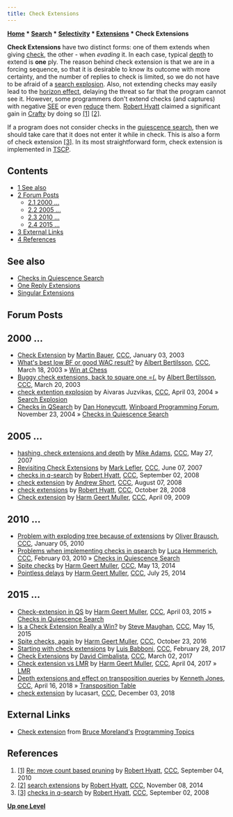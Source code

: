 ```yaml
---
title: Check Extensions
---
```

**[Home](Home "Home") * [Search](Search "Search") * [Selectivity](Selectivity "Selectivity") * [Extensions](Extensions "Extensions") * Check Extensions**

**Check Extensions** have two distinct forms: one of them extends when giving [check](Check "Check"), the other - when *evading* it. In each case, typical [depth](Depth "Depth") to extend is **one** ply. The reason behind check extension is that we are in a forcing sequence, so that it is desirable to know its outcome with more certainty, and the number of replies to check is limited, so we do not have to be afraid of a [search explosion](Search_Explosion "Search Explosion"). Also, not extending checks may easily lead to the [horizon effect](Horizon_Effect "Horizon Effect"), delaying the threat so far that the program cannot see it. However, some programmers don't extend checks (and captures) with negative [SEE](Static_Exchange_Evaluation "Static Exchange Evaluation") or even [reduce](Reductions "Reductions") them. [Robert Hyatt](Robert_Hyatt "Robert Hyatt") claimed a significant gain in [Crafty](Crafty "Crafty") by doing so <a id="cite-note-1" href="#cite-ref-1">[1]</a> <a id="cite-note-2" href="#cite-ref-2">[2]</a>.

If a program does not consider checks in the [quiescence search](Quiescence_Search "Quiescence Search"), then we should take care that it does not enter it while in check. This is also a form of check extension <a id="cite-note-3" href="#cite-ref-3">[3]</a>. In its most straightforward form, check extension is implemented in [TSCP](TSCP "TSCP").

## Contents

- [1 See also](#see-also)
- [2 Forum Posts](#forum-posts)
  - [2.1 2000 ...](#2000-...)
  - [2.2 2005 ...](#2005-...)
  - [2.3 2010 ...](#2010-...)
  - [2.4 2015 ...](#2015-...)
- [3 External Links](#external-links)
- [4 References](#references)

## See also

- [Checks in Quiescence Search](Quiescence_Search#Checks "Quiescence Search")
- [One Reply Extensions](One_Reply_Extensions "One Reply Extensions")
- [Singular Extensions](Singular_Extensions "Singular Extensions")

## Forum Posts

## 2000 ...

- [Check Extension](https://www.stmintz.com/ccc/index.php?id=274620) by [Martin Bauer](Martin_Bauer "Martin Bauer"), [CCC](CCC "CCC"), January 03, 2003
- [What's best low BF or good WAC result?](https://www.stmintz.com/ccc/index.php?id=289795) by [Albert Bertilsson](Albert_Bertilsson "Albert Bertilsson"), [CCC](CCC "CCC"), March 18, 2003 » [Win at Chess](Win_at_Chess "Win at Chess")
- [Buggy check extensions, back to square one =(.](https://www.stmintz.com/ccc/index.php?id=290060) by [Albert Bertilsson](Albert_Bertilsson "Albert Bertilsson"), [CCC](CCC "CCC"), March 20, 2003
- [check extention explosion](https://www.stmintz.com/ccc/index.php?id=358170) by Aivaras Juzvikas, [CCC](CCC "CCC"), April 03, 2004 » [Search Explosion](Search_Explosion "Search Explosion")
- [Checks in QSearch](http://www.open-aurec.com/wbforum/viewtopic.php?f=4&t=702&p=2642) by [Dan Honeycutt](Dan_Honeycutt "Dan Honeycutt"), [Winboard Programming Forum](Computer_Chess_Forums "Computer Chess Forums"), November 23, 2004 » [Checks in Quiescence Search](Quiescence_Search#Checks "Quiescence Search")

## 2005 ...

- [hashing, check extensions and depth](http://www.talkchess.com/forum/viewtopic.php?t=14075) by [Mike Adams](index.php?title=Mike_Adams&action=edit&redlink=1 "Mike Adams (page does not exist)"), [CCC](CCC "CCC"), May 27, 2007
- [Revisiting Check Extensions](http://www.talkchess.com/forum/viewtopic.php?t=14333) by [Mark Lefler](Mark_Lefler "Mark Lefler"), [CCC](CCC "CCC"), June 07, 2007
- [checks in q-search](http://www.talkchess.com/forum/viewtopic.php?t=23447) by [Robert Hyatt](Robert_Hyatt "Robert Hyatt"), [CCC](CCC "CCC"), September 02, 2008
- [check extension](http://www.talkchess.com/forum/viewtopic.php?t=22840) by [Andrew Short](index.php?title=Andrew_Short&action=edit&redlink=1 "Andrew Short (page does not exist)"), [CCC](CCC "CCC"), August 07, 2008
- [check extensions](http://www.talkchess.com/forum/viewtopic.php?t=24614) by [Robert Hyatt](Robert_Hyatt "Robert Hyatt"), [CCC](CCC "CCC"), October 28, 2008
- [Check extension](http://www.talkchess.com/forum/viewtopic.php?t=27384) by [Harm Geert Muller](Harm_Geert_Muller "Harm Geert Muller"), [CCC](CCC "CCC"), April 09, 2009

## 2010 ...

- [Problem with exploding tree because of extensions](http://www.talkchess.com/forum/viewtopic.php?t=31505) by [Oliver Brausch](Oliver_Brausch "Oliver Brausch"), [CCC](CCC "CCC"), January 05, 2010
- [Problems when implementing checks in qsearch](http://talkchess.com/forum/viewtopic.php?t=32345) by [Luca Hemmerich](Luca_Hemmerich "Luca Hemmerich"), [CCC](CCC "CCC"), February 03, 2010 » [Checks in Quiescence Search](Quiescence_Search#Checks "Quiescence Search")
- [Spite checks](http://www.talkchess.com/forum/viewtopic.php?t=52309) by [Harm Geert Muller](Harm_Geert_Muller "Harm Geert Muller"), [CCC](CCC "CCC"), May 13, 2014
- [Pointless delays](http://www.talkchess.com/forum/viewtopic.php?t=53078) by [Harm Geert Muller](Harm_Geert_Muller "Harm Geert Muller"), [CCC](CCC "CCC"), July 25, 2014

## 2015 ...

- [Check-extension in QS](http://www.talkchess.com/forum/viewtopic.php?t=55874) by [Harm Geert Muller](Harm_Geert_Muller "Harm Geert Muller"), [CCC](CCC "CCC"), April 03, 2015 » [Checks in Quiescence Search](Quiescence_Search#Checks "Quiescence Search")
- [Is a Check Extension Really a Win?](http://www.talkchess.com/forum/viewtopic.php?t=56361) by [Steve Maughan](Steve_Maughan "Steve Maughan"), [CCC](CCC "CCC"), May 15, 2015
- [Spite checks, again](http://www.talkchess.com/forum/viewtopic.php?t=61803) by [Harm Geert Muller](Harm_Geert_Muller "Harm Geert Muller"), [CCC](CCC "CCC"), October 23, 2016
- [Starting with check extensions](http://www.talkchess.com/forum/viewtopic.php?t=63303) by [Luis Babboni](index.php?title=Luis_Babboni&action=edit&redlink=1 "Luis Babboni (page does not exist)"), [CCC](CCC "CCC"), February 28, 2017
- [Check Extensions](http://www.talkchess.com/forum/viewtopic.php?t=63319) by [David Cimbalista](index.php?title=David_Cimbalista&action=edit&redlink=1 "David Cimbalista (page does not exist)"), [CCC](CCC "CCC"), March 02, 2017
- [Check extension vs LMR](http://www.talkchess.com/forum/viewtopic.php?t=63649) by [Harm Geert Muller](Harm_Geert_Muller "Harm Geert Muller"), [CCC](CCC "CCC"), April 04, 2017 » [LMR](Late_Move_Reductions "Late Move Reductions")
- [Depth extensions and effect on transposition queries](http://www.talkchess.com/forum/viewtopic.php?t=67131) by [Kenneth Jones](index.php?title=Kenneth_Jones&action=edit&redlink=1 "Kenneth Jones (page does not exist)"), [CCC](CCC "CCC"), April 16, 2018 » [Transposition Table](Transposition_Table "Transposition Table")
- [check extension](http://www.talkchess.com/forum3/viewtopic.php?f=7&t=69131) by lucasart, [CCC](CCC "CCC"), December 03, 2018

## External Links

- [Check extension](http://web.archive.org/web/20070607151732/www.brucemo.com/compchess/programming/extensions.htm#check) from [Bruce Moreland's](Bruce_Moreland "Bruce Moreland") [Programming Topics](http://web.archive.org/web/20070607231311/www.brucemo.com/compchess/programming/index.htm)

## References

1. <a id="cite-ref-1" href="#cite-note-1">[1]</a> [Re: move count based pruning](http://www.talkchess.com/forum/viewtopic.php?topic_view=threads&p=368875&t=35955) by [Robert Hyatt](Robert_Hyatt "Robert Hyatt"), [CCC](CCC "CCC"), September 04, 2010
1. <a id="cite-ref-2" href="#cite-note-2">[2]</a> [search extensions](http://www.talkchess.com/forum/viewtopic.php?t=54281) by [Robert Hyatt](Robert_Hyatt "Robert Hyatt"), [CCC](CCC "CCC"), November 08, 2014
1. <a id="cite-ref-3" href="#cite-note-3">[3]</a> [checks in q-search](http://www.talkchess.com/forum/viewtopic.php?t=23447) by [Robert Hyatt](Robert_Hyatt "Robert Hyatt"), [CCC](CCC "CCC"), September 02, 2008

**[Up one Level](Extensions "Extensions")**

